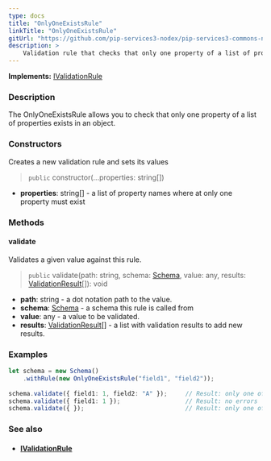 ```yaml
---
type: docs
title: "OnlyOneExistsRule"
linkTitle: "OnlyOneExistsRule"
gitUrl: "https://github.com/pip-services3-nodex/pip-services3-commons-nodex"
description: >
    Validation rule that checks that only one property of a list of properties exists in an object.
---
```


**Implements:** [IValidationRule](../ivalidation_rule)

### Description

The OnlyOneExistsRule allows you to check that only one property of a list of properties exists in an object.

### Constructors
Creates a new validation rule and sets its values

> `public` constructor(...properties: string[])

- **properties**: string[] - a list of property names where at only one property must exist

### Methods

#### validate
Validates a given value against this rule.

> `public` validate(path: string, schema: [Schema](../schema), value: any, results: [ValidationResult](../validation_result)[]): void

- **path**: string - a dot notation path to the value.
- **schema**: [Schema](../schema) - a schema this rule is called from
- **value**: any - a value to be validated.
- **results**: [ValidationResult](../validation_result)[] - a list with validation results to add new results.


### Examples

```typescript
let schema = new Schema()
    .withRule(new OnlyOneExistsRule("field1", "field2"));
     
schema.validate({ field1: 1, field2: "A" });     // Result: only one of properties field1, field2 must exist
schema.validate({ field1: 1 });                  // Result: no errors
schema.validate({ });                            // Result: only one of properties field1, field2 must exist

```

### See also
- #### [IValidationRule](../ivalidation_rule)

